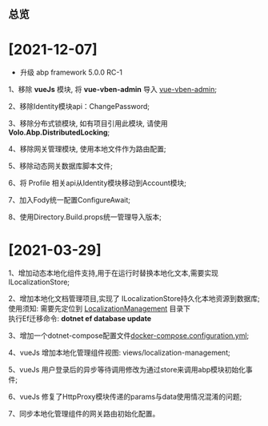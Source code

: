 ## 总览

# [2021-12-07]

* 升级 abp framework 5.0.0 RC-1

1、移除 **vueJs** 模块, 将 **vue-vben-admin** 导入 [vue-vben-admin](./apps/vue);

2、移除Identity模块api：ChangePassword;
  
3、移除分布式锁模块, 如有项目引用此模块, 请使用 **Volo.Abp.DistributedLocking**;

4、移除网关管理模块, 使用本地文件作为路由配置;

5、移除动态网关数据库脚本文件;

6、将 Profile 相关api从Identity模块移动到Account模块;

7、加入Fody统一配置ConfigureAwait;

8、使用Directory.Build.props统一管理导入版本;

# [2021-03-29]
1、增加动态本地化组件支持,用于在运行时替换本地化文本,需要实现 ILocalizationStore;
  
2、增加本地化文档管理项目,实现了 ILocalizationStore持久化本地资源到数据库;
  使用须知: 需要先定位到 [LocalizationManagement](./aspnet-core/services/localization/LINGYUN.Abp.LocalizationManagement.HttpApi.Host) 目录下  
  执行Ef迁移命令: **dotnet ef database update**

3、增加一个dotnet-compose配置文件[docker-compose.configuration.yml](./docker-compose.configuration.yml);

4、vueJs 增加本地化管理组件视图: views/localization-management;

5、vueJs 用户登录后的异步等待调用修改为通过store来调用abp模块初始化事件;

6、vueJs 修复了HttpProxy模块传递的params与data使用情况混淆的问题;

7、同步本地化管理组件的网关路由初始化配置。